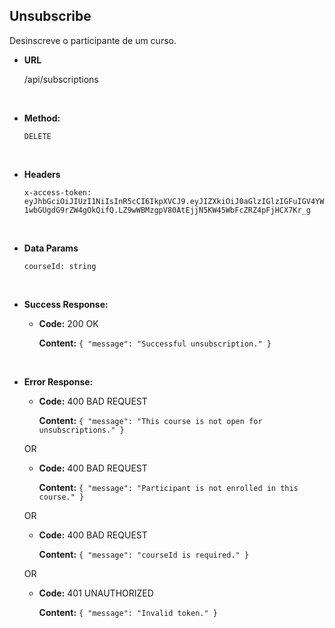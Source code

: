 ## **Unsubscribe**

Desinscreve o participante de um curso.

- **URL**

  /api/subscriptions

</br>

- **Method:**

  `DELETE`

</br>

- **Headers**

  `x-access-token: eyJhbGciOiJIUzI1NiIsInR5cCI6IkpXVCJ9.eyJIZXkiOiJ0aGlzIGlzIGFuIGV4YW1wbGUgdG9rZW4gOkQifQ.LZ9wWBMzgpV80AtEjjN5KW45WbFcZRZ4pFjHCX7Kr_g`

</br>

- **Data Params**

  `courseId: string`

</br>

- **Success Response:**

  - **Code:** 200 OK

    **Content:** `{ "message": "Successful unsubscription." }`

</br>

- **Error Response:**

  - **Code:** 400 BAD REQUEST

    **Content:** `{ "message": "This course is not open for unsubscriptions." }`

  OR

  - **Code:** 400 BAD REQUEST

    **Content:** `{ "message": "Participant is not enrolled in this course." }`

  OR

  - **Code:** 400 BAD REQUEST

    **Content:** `{ "message": "courseId is required." }`

  OR

  - **Code:** 401 UNAUTHORIZED

    **Content:** `{ "message": "Invalid token." }`
